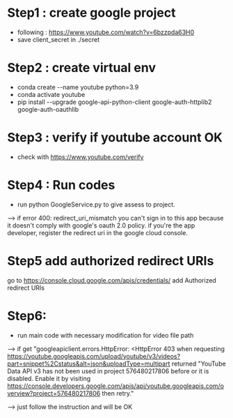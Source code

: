 
# Step1 : create google project 
- following : https://www.youtube.com/watch?v=6bzzpda63H0
- save client_secret in ./secret

# Step2 : create virtual env
- conda create --name youtube python=3.9
- conda activate youtube
- pip install --upgrade google-api-python-client google-auth-httplib2 google-auth-oauthlib

# Step3 : verify if youtube account OK
- check with https://www.youtube.com/verify

# Step4 : Run codes
- run python GoogleService.py to give assess to project.
 
--> if error 400: redirect_uri_mismatch you can't sign in to this app because it doesn't comply with google's oauth 2.0 policy. if you're the app developer, register the redirect uri in the google cloud console.

# Step5 add authorized redirect URIs
go to https://console.cloud.google.com/apis/credentials/
add Authorized redirect URIs

# Step6:
- run main code with necessary modification for video file path

--> if get "googleapiclient.errors.HttpError: <HttpError 403 when requesting https://youtube.googleapis.com/upload/youtube/v3/videos?part=snippet%2Cstatus&alt=json&uploadType=multipart returned "YouTube Data API v3 has not been used in project 576480217806 before or it is disabled. Enable it by visiting https://console.developers.google.com/apis/api/youtube.googleapis.com/overview?project=576480217806 then retry."

--> just follow the instruction and will be OK
